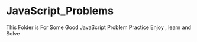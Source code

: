 # JavaScript_Problems
This Folder is For  Some Good JavaScript Problem Practice Enjoy  , learn and Solve
